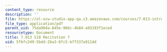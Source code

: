 ```yaml
---
content_type: resource
description: ''
file: https://ol-ocw-studio-app-qa.s3.amazonaws.com/courses/7-013-introductory-biology-spring-2018/5fbfc2495bdd2ba38fc5b7f337a9114d_MIT7_013s18R7Q.pdf
file_type: application/pdf
parent_uid: 75da904a-845e-966c-4b84-a93193f1eced
resourcetype: Document
title: 7.013 S18 Recitation 7
uid: 5fbfc249-5bdd-2ba3-8fc5-b7f337a9114d
---
```

